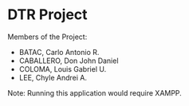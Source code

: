 # DTR Project

Members of the Project:
- BATAC, Carlo Antonio R.
- CABALLERO, Don John Daniel
- COLOMA, Louis Gabriel U.
- LEE, Chyle Andrei A.

Note: Running this application would require XAMPP.
